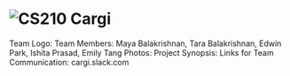# ![CS210](http://i.imgur.com/WdBU7U5.png (784b) ) Cargi



Team Logo:
Team Members: Maya Balakrishnan, Tara Balakrishnan, Edwin Park, Ishita Prasad, Emily Tang
Photos:
Project Synopsis:
Links for Team Communication: cargi.slack.com


